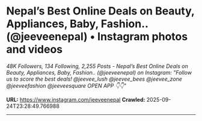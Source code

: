# Nepal’s Best Online Deals on Beauty, Appliances, Baby, Fashion.. (@jeeveenepal) • Instagram photos and videos

*48K Followers, 134 Following, 2,255 Posts - Nepal’s Best Online Deals on Beauty, Appliances, Baby, Fashion.. (@jeeveenepal) on Instagram: "Follow us to score the best deals!
@jeevee_lush @jeevee_bees @jeevee_zone @jeeveefashion @jeeveesquare 
OPEN APP
👇👇"*

**URL:** https://www.instagram.com/jeeveenepal
**Crawled:** 2025-09-24T23:28:49.766988

---

